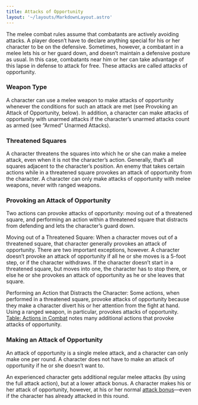 ```yaml
---
title: Attacks of Opportunity
layout: '~/layouts/MarkdownLayout.astro'
---
```

The melee combat rules assume that combatants are actively avoiding attacks. A
player doesn’t have to declare anything special for his or her character to be
on the defensive. Sometimes, however, a combatant in a melee lets his or her
guard down, and doesn’t maintain a defensive posture as usual. In this case,
combatants near him or her can take advantage of this lapse in defense to
attack for free. These attacks are called attacks of opportunity.

### Weapon Type

A character can use a melee weapon to make attacks of opportunity whenever the
conditions for such an attack are met (see Provoking an Attack of Opportunity,
below). In addition, a character can make attacks of opportunity with unarmed
attacks if the character’s unarmed attacks count as armed (see “Armed” Unarmed
Attacks).

### Threatened Squares

A character threatens the squares into which he or she can make a melee
attack, even when it is not the character’s action. Generally, that’s all
squares adjacent to the character’s position. An enemy that takes certain
actions while in a threatened square provokes an attack of opportunity from
the character. A character can only make attacks of opportunity with melee
weapons, never with ranged weapons.

### Provoking an Attack of Opportunity

Two actions can provoke attacks of opportunity: moving out of a threatened
square, and performing an action within a threatened square that distracts
from defending and lets the character’s guard down.

Moving out of a Threatened Square: When a character moves out of a threatened
square, that character generally provokes an attack of opportunity. There are
two important exceptions, however. A character doesn’t provoke an attack of
opportunity if all he or she moves is a 5-foot step, or if the character
withdraws. If the character doesn’t start in a threatened square, but moves
into one, the character has to stop there, or else he or she provokes an
attack of opportunity as he or she leaves that square.

Performing an Action that Distracts the Character: Some actions, when
performed in a threatened square, provoke attacks of opportunity because they
make a character divert his or her attention from the fight at hand. Using a
ranged weapon, in particular, provokes attacks of opportunity. [Table: Actions in Combat](/modern.d20.srd/combat/actions.in.combat) notes many additional
actions that provoke attacks of opportunity.

### Making an Attack of Opportunity

An attack of opportunity is a single melee attack, and a character can only
make one per round. A character does not have to make an attack of opportunity
if he or she doesn’t want to.

An experienced character gets additional regular melee attacks (by using the
full attack action), but at a lower attack bonus. A character makes his or her
attack of opportunity, however, at his or her normal [attack bonus](/modern.d20.srd/combat/attack.bonus)—even if the character has already
attacked in this round.

